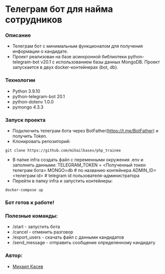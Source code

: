 # Телеграм бот для найма сотрудников

### Описание
- Телеграм бот с минимальным функционалом для получения информации о кандидате.
- Проект реализован на базе асинхронной библиотеки python-telegram-bot v20.1 с использованием базы данных MongoDB.
Проект запускается в двух docker-контейнерах (bot, db).

### Технологии
- Python 3.9.10
- python-telegram-bot 20.1
- python-dotenv 1.0.0
- pymongo 4.3.3

### Запуск проекта
- Подключить телеграм бота через BotFather(https://t.me/BotFather) и получить Token.
- Клонировать репозиторий:
```
git clone https://github.com/mihailkasev/php_trainee
```
- В папке infra создать файл с переменными окружения .env и заполнить данными:
TELEGRAM_TOKEN = <Полученный токен телеграм бота>
MONGO=db # по названию контейнера
ADMIN_ID=<телеграм id> # telegram id пользователя-администратора
- Перейти в папку infra и запустить контейнеры:
```
docker-compose up
```
### Бот готов к работе!

### Полезные команды:
- /start - запустить бота
- /cancel - отменить разговор
- /export_users - скачать файл с данными кандидатов
- /send_message - отправить сообщение определенному кандидату

### Автор:
- [Михаил Касев](https://github.com/mihailkasev/)